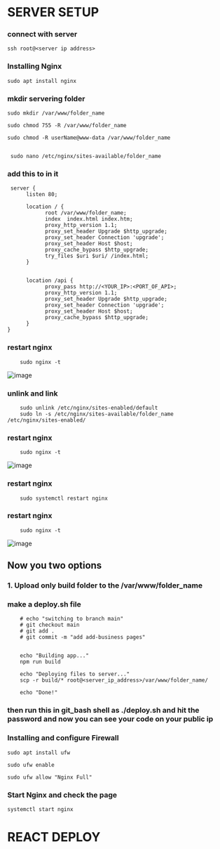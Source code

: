 # SERVER SETUP

### connect with server
    ssh root@<server ip address> 
    
### Installing Nginx
    sudo apt install nginx
    
### mkdir servering folder
    sudo mkdir /var/www/folder_name
    
    sudo chmod 755 -R /var/www/folder_name
    
    sudo chmod -R userName@www-data /var/www/folder_name
    
    
     sudo nano /etc/nginx/sites-available/folder_name
 
 ### add this to in it
     
     server {
          listen 80;

          location / {
                root /var/www/folder_name;
                index  index.html index.htm;
                proxy_http_version 1.1;
                proxy_set_header Upgrade $http_upgrade;
                proxy_set_header Connection 'upgrade';
                proxy_set_header Host $host;
                proxy_cache_bypass $http_upgrade;
                try_files $uri $uri/ /index.html;
          }


          location /api {
                proxy_pass http://<YOUR_IP>:<PORT_OF_API>;
                proxy_http_version 1.1;
                proxy_set_header Upgrade $http_upgrade;
                proxy_set_header Connection 'upgrade';
                proxy_set_header Host $host;
                proxy_cache_bypass $http_upgrade;
          }
    }

### restart nginx
        sudo nginx -t
  ![image](https://user-images.githubusercontent.com/98096047/233639231-28c1733d-85c1-4fd7-a6f9-35a6c3e07423.png)

### unlink and link
        sudo unlink /etc/nginx/sites-enabled/default
        sudo ln -s /etc/nginx/sites-available/folder_name /etc/nginx/sites-enabled/
        
        
### restart nginx
        sudo nginx -t
  ![image](https://user-images.githubusercontent.com/98096047/233639231-28c1733d-85c1-4fd7-a6f9-35a6c3e07423.png)

### restart nginx
        sudo systemctl restart nginx


### restart nginx
        sudo nginx -t
  ![image](https://user-images.githubusercontent.com/98096047/233639231-28c1733d-85c1-4fd7-a6f9-35a6c3e07423.png)


## Now you two options
### 1. Upload only build folder to the /var/www/folder_name
### make a deploy.sh file 
        # echo "switching to branch main"
        # git checkout main
        # git add .
        # git commit -m "add add-business pages"


        echo "Building app..."
        npm run build

        echo "Deploying files to server..."
        scp -r build/* root@<server_ip_address>/var/www/folder_name/

        echo "Done!"
        
### then run this in git_bash shell as ./deploy.sh and hit the password and now you can see your code on your public ip

### Installing and configure Firewall
    sudo apt install ufw
    
    sudo ufw enable
    
    sudo ufw allow "Nginx Full"

### Start Nginx and check the page
    systemctl start nginx

# REACT DEPLOY
